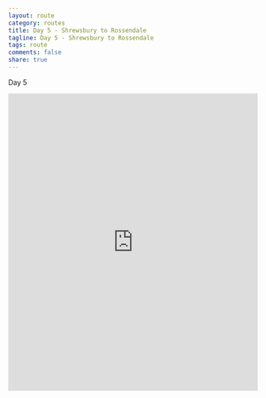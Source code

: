```yaml
---
layout: route
category: routes
title: Day 5 - Shrewsbury to Rossendale
tagline: Day 5 - Shrewsbury to Rossendale
tags: route
comments: false
share: true
---
```


Day 5

<iframe width='100%' height='600' frameborder='0' src='http://connect.garmin.com:80/course/embed/6265531'></iframe>
